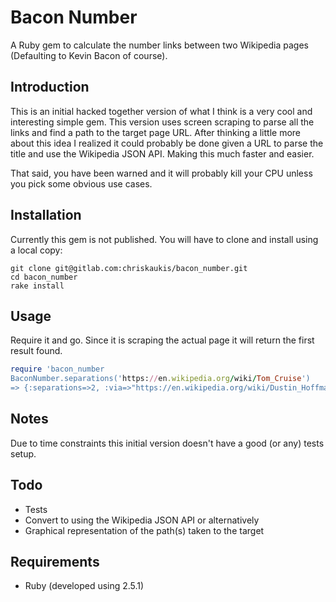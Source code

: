 # Bacon Number

A Ruby gem to calculate the number links between two Wikipedia pages (Defaulting to Kevin Bacon of course).

## Introduction

This is an initial hacked together version of what I think is a very cool and interesting simple gem. This version uses screen scraping to parse all the links and find a path to the target page URL. After thinking a little more about this idea I realized it could probably be done given a URL to parse the title and use the Wikipedia JSON API. Making this much faster and easier.

That said, you have been warned and it will probably kill your CPU unless you pick some obvious use cases.

## Installation

Currently this gem is not published. You will have to clone and install using a local copy:

```shell
git clone git@gitlab.com:chriskaukis/bacon_number.git
cd bacon_number
rake install
```

## Usage
Require it and go. Since it is scraping the actual page it will return the first result found.

```ruby
require 'bacon_number
BaconNumber.separations('https://en.wikipedia.org/wiki/Tom_Cruise')
=> {:separations=>2, :via=>"https://en.wikipedia.org/wiki/Dustin_Hoffman"}
```

## Notes
Due to time constraints this initial version doesn't have a good (or any) tests setup.

## Todo
* Tests
* Convert to using the Wikipedia JSON API or alternatively
* Graphical representation of the path(s) taken to the target

## Requirements

* Ruby (developed using 2.5.1)
